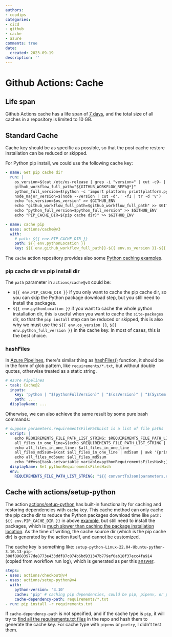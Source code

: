 ```yaml
---
authors:
- copdips
categories:
- cicd
- github
- cache
- azure
comments: true
date:
  created: 2023-09-19
description: ''
---
```


# Github Actions: Cache

## Life span

Github Actions cache has a life span of [7 days](https://github.com/actions/toolkit/tree/main/packages/cache#actionscache), and the total size of all caches in a repository is limited to 10 GB.

## Standard Cache

Cache key should be as specific as possible, so that the post cache restore installation can be reduced or skipped.

For Python pip install, we could use the following cache key:

```yaml
- name: Get pip cache dir
  run: |
    os_version=$(cat /etc/os-release | grep -i "version=" | cut -c9- | tr -d '"' | tr ' ' '_')
    github_workflow_full_path="${GITHUB_WORKFLOW_REF%@*}"
    python_full_version=$(python -c 'import platform; print(platform.python_version())')
    node_major_version=$(node --version | cut -d'.' -f1 | tr -d 'v')
    echo "os_version=$os_version" >> $GITHUB_ENV
    echo "github_workflow_full_path=$github_workflow_full_path" >> $GITHUB_ENV
    echo "python_full_version=$python_full_version" >> $GITHUB_ENV
    echo "PIP_CACHE_DIR=$(pip cache dir)" >> $GITHUB_ENV

- name: cache pip
  uses: actions/cache@v3
  with:
    # path: ${{ env.PIP_CACHE_DIR }}
    path: ${{ env.pythonLocation }}
    key: ${{ env.github_workflow_full_path}}-${{ env.os_version }}-${{ env.python_full_version }}-${{ env.node_major_version}}-${{ hashFiles('requirements/*.txt') }}
```

The `cache` action repository provides also some [Python caching examples](https://github.com/actions/cache/blob/main/examples.md#python---pip).

### pip cache dir vs pip install dir

The `path` parameter in `actions/cache@v3` could be:

- `${{ env.PIP_CACHE_DIR }}` if you only want to cache the pip cache dir, so you can skip the Python package download step, but you still need to install the packages.
- `${{ env.pythonLocation }}` if you want to cache the whole python installation dir, this is useful when you want to cache the `site-packages` dir, so that the `pip install` step can be reduced or skipped, this is also why we must use the `${{ env.os_version }}`, `${{ env.python_full_version }}` in the cache key. In most of cases, this is the best choice.

### hashFiles

In [Azure Pipelines](https://learn.microsoft.com/en-us/azure/devops/pipelines/release/caching?view=azure-devops), there's similar thing as [hashFiles()](https://docs.github.com/en/actions/learn-github-actions/expressions#hashfiles) function, it should be in the form of glob pattern, like `requirements/*.txt`, but without double quotes, otherwise treated as a static string.

```yaml
# Azure Pipelines
- task: Cache@2
  inputs:
    key: 'python | "$(pythonFullVersion)" | "$(osVersion)" | "$(System.TeamProject)" | "$(Build.DefinitionName)" | "$(Agent.JobName)" | requirements/*.txt'
    path: ...
  displayName: ...
```

Otherwise, we can also achieve the same result by some pure bash commands:

```yaml
# suppose parameters.requirementsFilePathList is a list of file paths
- script: |
    echo REQUIREMENTS_FILE_PATH_LIST_STRING: $REQUIREMENTS_FILE_PATH_LIST_STRING
    all_files_in_one_line=$(echo $REQUIREMENTS_FILE_PATH_LIST_STRING | jq  '. | join(" ")' -r)
    echo all_files_in_one_line: $all_files_in_one_line
    all_files_md5sum=$(cat $all_files_in_one_line | md5sum | awk '{print $1}')
    echo all_files_md5sum: $all_files_md5sum
    echo "##vso[task.setvariable variable=pythonRequirementsFilesHash;]$all_files_md5sum"
  displayName: Set pythonRequirementsFilesHash
  env:
    REQUIREMENTS_FILE_PATH_LIST_STRING: "${{ convertToJson(parameters.requirementsFilePathList) }}"
```

## Cache with actions/setup-python

The action [actions/setup-python](https://github.com/actions/setup-python#caching-packages-dependencies) has built-in functionality for caching and restoring dependencies with `cache` key. This cache method can only cache the pip cache dir to reduce the Python packages download time like `path: ${{ env.PIP_CACHE_DIR }}` in above [example](#standard-cache), but still need to install the packages, which is [much slower than caching the package installation location](#pip-cache-dir-vs-pip-install-dir). As the time of writing, the cache source dir (which is the pip cache dir) is generated by the action itself, and cannot be customized.

The cache key is something like: `setup-python-Linux-22.04-Ubuntu-python-3.10.13-pip-308f89683977de8773e433ddf87c874b6bd931347b779ef0ab18f37ecc4fa914` (copied from workflow run log), which is generated as per this [answer](https://github.com/actions/setup-python/issues/732).

```yaml
steps:
- uses: actions/checkout@v4
- uses: actions/setup-python@v4
  with:
    python-version: '3.10'
    cache: 'pip' # caching pip dependencies, could be pip, pipenv, or poetry
    cache-dependency-path: requirements/*.txt
- run: pip install -r requirements.txt
```

If `cache-dependency-path` is not specified, and if the cache type is `pip`, it will try to [find all the requirements.txt files](https://docs.github.com/en/actions/automating-builds-and-tests/building-and-testing-python#caching-dependencies) in the repo and hash them to generate the cache key. For cache type with `pipenv` or `poetry`, I didn't test them.
